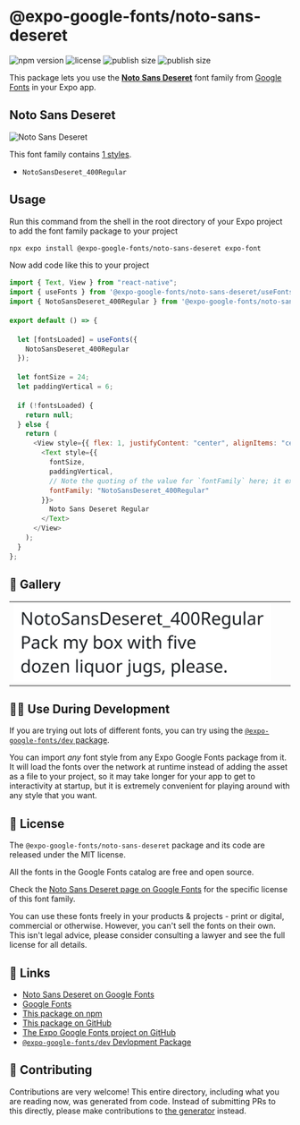 # @expo-google-fonts/noto-sans-deseret

![npm version](https://flat.badgen.net/npm/v/@expo-google-fonts/noto-sans-deseret)
![license](https://flat.badgen.net/github/license/expo/google-fonts)
![publish size](https://flat.badgen.net/packagephobia/install/@expo-google-fonts/noto-sans-deseret)
![publish size](https://flat.badgen.net/packagephobia/publish/@expo-google-fonts/noto-sans-deseret)

This package lets you use the [**Noto Sans Deseret**](https://fonts.google.com/specimen/Noto+Sans+Deseret) font family from [Google Fonts](https://fonts.google.com/) in your Expo app.

## Noto Sans Deseret

![Noto Sans Deseret](./font-family.png)

This font family contains [1 styles](#-gallery).

- `NotoSansDeseret_400Regular`

## Usage

Run this command from the shell in the root directory of your Expo project to add the font family package to your project

```sh
npx expo install @expo-google-fonts/noto-sans-deseret expo-font
```

Now add code like this to your project

```js
import { Text, View } from "react-native";
import { useFonts } from '@expo-google-fonts/noto-sans-deseret/useFonts';
import { NotoSansDeseret_400Regular } from '@expo-google-fonts/noto-sans-deseret/400Regular';

export default () => {

  let [fontsLoaded] = useFonts({
    NotoSansDeseret_400Regular
  });

  let fontSize = 24;
  let paddingVertical = 6;

  if (!fontsLoaded) {
    return null;
  } else {
    return (
      <View style={{ flex: 1, justifyContent: "center", alignItems: "center" }}>
        <Text style={{
          fontSize,
          paddingVertical,
          // Note the quoting of the value for `fontFamily` here; it expects a string!
          fontFamily: "NotoSansDeseret_400Regular"
        }}>
          Noto Sans Deseret Regular
        </Text>
      </View>
    );
  }
};
```

## 🔡 Gallery


||||
|-|-|-|
|![NotoSansDeseret_400Regular](./400Regular/NotoSansDeseret_400Regular.ttf.png)||||


## 👩‍💻 Use During Development

If you are trying out lots of different fonts, you can try using the [`@expo-google-fonts/dev` package](https://github.com/expo/google-fonts/tree/master/font-packages/dev#readme).

You can import _any_ font style from any Expo Google Fonts package from it. It will load the fonts over the network at runtime instead of adding the asset as a file to your project, so it may take longer for your app to get to interactivity at startup, but it is extremely convenient for playing around with any style that you want.


## 📖 License

The `@expo-google-fonts/noto-sans-deseret` package and its code are released under the MIT license.

All the fonts in the Google Fonts catalog are free and open source.

Check the [Noto Sans Deseret page on Google Fonts](https://fonts.google.com/specimen/Noto+Sans+Deseret) for the specific license of this font family.

You can use these fonts freely in your products & projects - print or digital, commercial or otherwise. However, you can't sell the fonts on their own. This isn't legal advice, please consider consulting a lawyer and see the full license for all details.

## 🔗 Links

- [Noto Sans Deseret on Google Fonts](https://fonts.google.com/specimen/Noto+Sans+Deseret)
- [Google Fonts](https://fonts.google.com/)
- [This package on npm](https://www.npmjs.com/package/@expo-google-fonts/noto-sans-deseret)
- [This package on GitHub](https://github.com/expo/google-fonts/tree/master/font-packages/noto-sans-deseret)
- [The Expo Google Fonts project on GitHub](https://github.com/expo/google-fonts)
- [`@expo-google-fonts/dev` Devlopment Package](https://github.com/expo/google-fonts/tree/master/font-packages/dev)

## 🤝 Contributing

Contributions are very welcome! This entire directory, including what you are reading now, was generated from code. Instead of submitting PRs to this directly, please make contributions to [the generator](https://github.com/expo/google-fonts/tree/master/packages/generator) instead.
